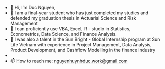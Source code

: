 - 👋 Hi, I’m Duc Nguyen,
- 🌱 I am a final-year student who has just completed my studies and defended my graduation thesis in Actuarial Science and Risk Management
- 👀 I can proficiently use VBA, Excel, R - studio in  Statistics, Econometrics, Data Science, and Finance Analysis. 
- 💞️  I was also a talent in the Sun Bright - Global Internship program at Sun Life Vietnam with experience in Project Management, Data Analysis, Product Development, and Cashflow Modelling in the finance industry
- 
- 📫 How to reach me: nguyenhuynhduc.work@gmail.com
<!---
ducnguyen-work/ducnguyen-work is a ✨ special ✨ repository because its `README.md` (this file) appears on your GitHub profile.
You can click the Preview link to take a look at your changes.
--->
